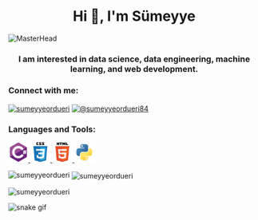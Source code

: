 

<h1 align="center">Hi 👋, I'm Sümeyye</h1>


![MasterHead](https://images.squarespace-cdn.com/content/v1/63d40fe2cbd65e16cb8098b6/becc30d2-d0b1-4323-84f8-0d7defcc61f3/Screen%2BShot%2B2023-08-17%2Bat%2B3.09.40%2BPM.png)
<h3 align="center">I am interested in data science, data engineering, machine learning, and web development.</h3>


<h3 align="left">Connect with me:</h3>
<p align="left">
<a href="https://linkedin.com/in/sumeyyeordueri" target="blank"><img align="center" src="https://raw.githubusercontent.com/rahuldkjain/github-profile-readme-generator/master/src/images/icons/Social/linked-in-alt.svg" alt="sumeyyeordueri" height="30" width="40" /></a>
<a href="https://medium.com/@sumeyyeordueri84" target="blank"><img align="center" src="https://raw.githubusercontent.com/rahuldkjain/github-profile-readme-generator/master/src/images/icons/Social/medium.svg" alt="@sumeyyeordueri84" height="30" width="40" /></a>
</p>

<h3 align="left">Languages and Tools:</h3>
<p align="left"> <a href="https://www.w3schools.com/cs/" target="_blank" rel="noreferrer"> <img src="https://raw.githubusercontent.com/devicons/devicon/master/icons/csharp/csharp-original.svg" alt="csharp" width="40" height="40"/> </a> <a href="https://www.w3schools.com/css/" target="_blank" rel="noreferrer"> <img src="https://raw.githubusercontent.com/devicons/devicon/master/icons/css3/css3-original-wordmark.svg" alt="css3" width="40" height="40"/> </a> <a href="https://www.w3.org/html/" target="_blank" rel="noreferrer"> <img src="https://raw.githubusercontent.com/devicons/devicon/master/icons/html5/html5-original-wordmark.svg" alt="html5" width="40" height="40"/> </a> <a href="https://www.python.org" target="_blank" rel="noreferrer"> <img src="https://raw.githubusercontent.com/devicons/devicon/master/icons/python/python-original.svg" alt="python" width="40" height="40"/> </a> </p>

<p><img align="left" src="https://github-readme-stats.vercel.app/api/top-langs?username=sumeyyeordueri&show_icons=true&locale=en&layout=compact" alt="sumeyyeordueri" /></p>

<p>&nbsp;<img align="center" src="https://github-readme-stats.vercel.app/api?username=sumeyyeordueri&show_icons=true&locale=en" alt="sumeyyeordueri" /></p>

<p><img align="center" src="https://github-readme-streak-stats.herokuapp.com/?user=sumeyyeordueri&" alt="sumeyyeordueri" /></p>


![snake gif](https://github.com/sumeyyeordueri/sumeyyeordueri/blob/output/github-contribution-grid-snake.gif)
